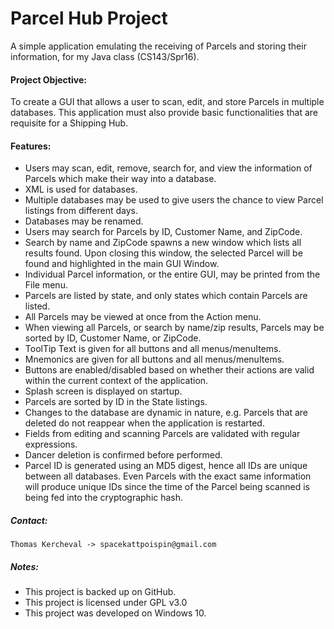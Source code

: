 # Parcel Hub Project

A simple application emulating the receiving of Parcels and storing
their information, for my Java class (CS143/Spr16).

#### Project Objective:

To create a GUI that allows a user to scan, edit, and store Parcels in
multiple databases. This application must also provide basic functionalities
that are requisite for a Shipping Hub.

#### Features:

  - Users may scan, edit, remove, search for, and view the information of
    Parcels which make their way into a database.
  - XML is used for databases.
  - Multiple databases may be used to give users the chance to view Parcel
    listings from different days.
  - Databases may be renamed.
  - Users may search for Parcels by ID, Customer Name, and ZipCode.
  - Search by name and ZipCode spawns a new window which lists all results
    found. Upon closing this window, the selected Parcel will be found and
    highlighted in the main GUI Window.
  - Individual Parcel information, or the entire GUI, may be printed from the
    File menu.
  - Parcels are listed by state, and only states which contain Parcels are
    listed.
  - All Parcels may be viewed at once from the Action menu.
  - When viewing all Parcels, or search by name/zip results, Parcels may be
    sorted by ID, Customer Name, or ZipCode.
  - ToolTip Text is given for all buttons and all menus/menuItems.
  - Mnemonics are given for all buttons and all menus/menuItems.
  - Buttons are enabled/disabled based on whether their actions are valid
    within the current context of the application.
  - Splash screen is displayed on startup.
  - Parcels are sorted by ID in the State listings.
  - Changes to the database are dynamic in nature, e.g. Parcels that are
    deleted do not reappear when the application is restarted.
  - Fields from editing and scanning Parcels are validated with regular
    expressions.
  - Dancer deletion is confirmed before performed.
  - Parcel ID is generated using an MD5 digest, hence all IDs are unique
    between all databases. Even Parcels with the exact same information will
    produce unique IDs since the time of the Parcel being scanned is being fed
    into the cryptographic hash.

##### Contact:

    Thomas Kercheval -> spacekattpoispin@gmail.com

##### Notes:

  - This project is backed up on GitHub.
  - This project is licensed under GPL v3.0
  - This project was developed on Windows 10.
